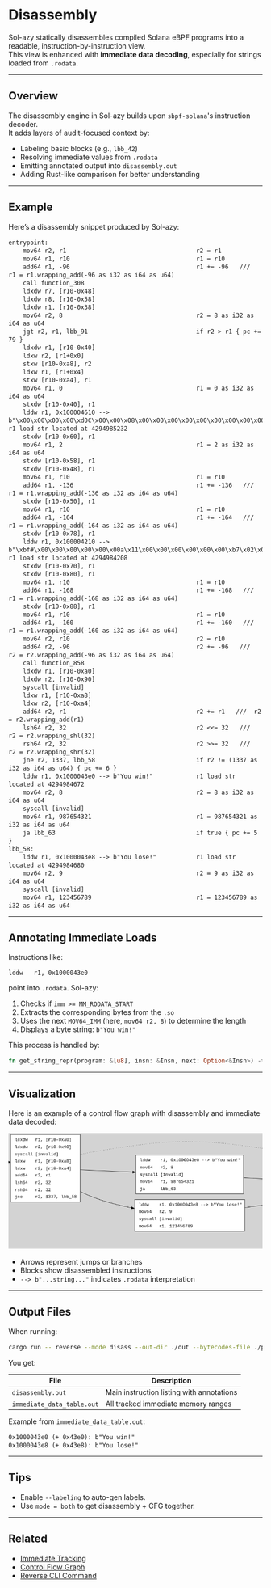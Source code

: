 # Disassembly

Sol-azy statically disassembles compiled Solana eBPF programs into a readable, instruction-by-instruction view.  
This view is enhanced with **immediate data decoding**, especially for strings loaded from `.rodata`.

---

## Overview

The disassembly engine in Sol-azy builds upon `sbpf-solana`'s instruction decoder.  
It adds layers of audit-focused context by:

- Labeling basic blocks (e.g., `lbb_42`)
- Resolving immediate values from `.rodata`
- Emitting annotated output into `disassembly.out`
- Adding Rust-like comparison for better understanding

---

## Example

Here’s a disassembly snippet produced by Sol-azy:

```
entrypoint:
    mov64 r2, r1                                    r2 = r1
    mov64 r1, r10                                   r1 = r10
    add64 r1, -96                                   r1 += -96   ///  r1 = r1.wrapping_add(-96 as i32 as i64 as u64)
    call function_308                       
    ldxdw r7, [r10-0x48]                    
    ldxdw r8, [r10-0x58]                    
    ldxdw r1, [r10-0x38]                    
    mov64 r2, 8                                     r2 = 8 as i32 as i64 as u64
    jgt r2, r1, lbb_91                              if r2 > r1 { pc += 79 }
    ldxdw r1, [r10-0x40]                    
    ldxw r2, [r1+0x0]                       
    stxw [r10-0xa8], r2                     
    ldxw r1, [r1+0x4]                       
    stxw [r10-0xa4], r1                     
    mov64 r1, 0                                     r1 = 0 as i32 as i64 as u64
    stxdw [r10-0x40], r1                    
    lddw r1, 0x100004610 --> b"\x00\x00\x00\x00\xd0C\x00\x00\x08\x00\x00\x00\x00\x00\x00\x00\x00\x00\x00…        r1 load str located at 4294985232
    stxdw [r10-0x60], r1                    
    mov64 r1, 2                                     r1 = 2 as i32 as i64 as u64
    stxdw [r10-0x58], r1                    
    stxdw [r10-0x48], r1                    
    mov64 r1, r10                                   r1 = r10
    add64 r1, -136                                  r1 += -136   ///  r1 = r1.wrapping_add(-136 as i32 as i64 as u64)
    stxdw [r10-0x50], r1                    
    mov64 r1, r10                                   r1 = r10
    add64 r1, -164                                  r1 += -164   ///  r1 = r1.wrapping_add(-164 as i32 as i64 as u64)
    stxdw [r10-0x78], r1                    
    lddw r1, 0x100004210 --> b"\xbf#\x00\x00\x00\x00\x00\x00a\x11\x00\x00\x00\x00\x00\x00\xb7\x02\x00\x0…        r1 load str located at 4294984208
    stxdw [r10-0x70], r1                    
    stxdw [r10-0x80], r1                    
    mov64 r1, r10                                   r1 = r10
    add64 r1, -168                                  r1 += -168   ///  r1 = r1.wrapping_add(-168 as i32 as i64 as u64)
    stxdw [r10-0x88], r1                    
    mov64 r1, r10                                   r1 = r10
    add64 r1, -160                                  r1 += -160   ///  r1 = r1.wrapping_add(-160 as i32 as i64 as u64)
    mov64 r2, r10                                   r2 = r10
    add64 r2, -96                                   r2 += -96   ///  r2 = r2.wrapping_add(-96 as i32 as i64 as u64)
    call function_858                       
    ldxdw r1, [r10-0xa0]                    
    ldxdw r2, [r10-0x90]                    
    syscall [invalid]                       
    ldxw r1, [r10-0xa8]                     
    ldxw r2, [r10-0xa4]                     
    add64 r2, r1                                    r2 += r1   ///  r2 = r2.wrapping_add(r1)
    lsh64 r2, 32                                    r2 <<= 32   ///  r2 = r2.wrapping_shl(32)
    rsh64 r2, 32                                    r2 >>= 32   ///  r2 = r2.wrapping_shr(32)
    jne r2, 1337, lbb_58                            if r2 != (1337 as i32 as i64 as u64) { pc += 6 }
    lddw r1, 0x1000043e0 --> b"You win!"            r1 load str located at 4294984672
    mov64 r2, 8                                     r2 = 8 as i32 as i64 as u64
    syscall [invalid]                       
    mov64 r1, 987654321                             r1 = 987654321 as i32 as i64 as u64
    ja lbb_63                                       if true { pc += 5 }
lbb_58:
    lddw r1, 0x1000043e8 --> b"You lose!"           r1 load str located at 4294984680
    mov64 r2, 9                                     r2 = 9 as i32 as i64 as u64
    syscall [invalid]                       
    mov64 r1, 123456789                             r1 = 123456789 as i32 as i64 as u64
```

---

## Annotating Immediate Loads

Instructions like:

```text
lddw   r1, 0x1000043e0
```

point into `.rodata`. Sol-azy:

1. Checks if `imm >= MM_RODATA_START`
2. Extracts the corresponding bytes from the `.so`
3. Uses the next `MOV64_IMM` (here, `mov64 r2, 8`) to determine the length
4. Displays a byte string: `b"You win!"`

This process is handled by:

```rust
fn get_string_repr(program: &[u8], insn: &Insn, next: Option<&Insn>) -> String
```

---

## Visualization

Here is an example of a control flow graph with disassembly and immediate data decoded:

![Disassembly with .rodata decoded](../images/reverse_cfg_example.png)

- Arrows represent jumps or branches
- Blocks show disassembled instructions
- `--> b"...string..."` indicates `.rodata` interpretation

---

## Output Files

When running:

```bash
cargo run -- reverse --mode disass --out-dir ./out --bytecodes-file ./program.so
```

You get:

| File                  | Description                                  |
|-----------------------|----------------------------------------------|
| `disassembly.out`     | Main instruction listing with annotations    |
| `immediate_data_table.out` | All tracked immediate memory ranges      |

Example from `immediate_data_table.out`:

```
0x1000043e0 (+ 0x43e0): b"You win!"
0x1000043e8 (+ 0x43e8): b"You lose!"
```

---

## Tips

- Enable `--labeling` to auto-gen labels.
- Use `mode = both` to get disassembly + CFG together.

---

## Related

- [Immediate Tracking](immediates.md)
- [Control Flow Graph](cfg.md)
- [Reverse CLI Command](../cli/reverse.md)
